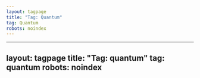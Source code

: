 ```yaml
---
layout: tagpage
title: "Tag: Quantum"
tag: Quantum
robots: noindex
---
```

---
layout: tagpage
title: "Tag: quantum"
tag: quantum
robots: noindex
---
